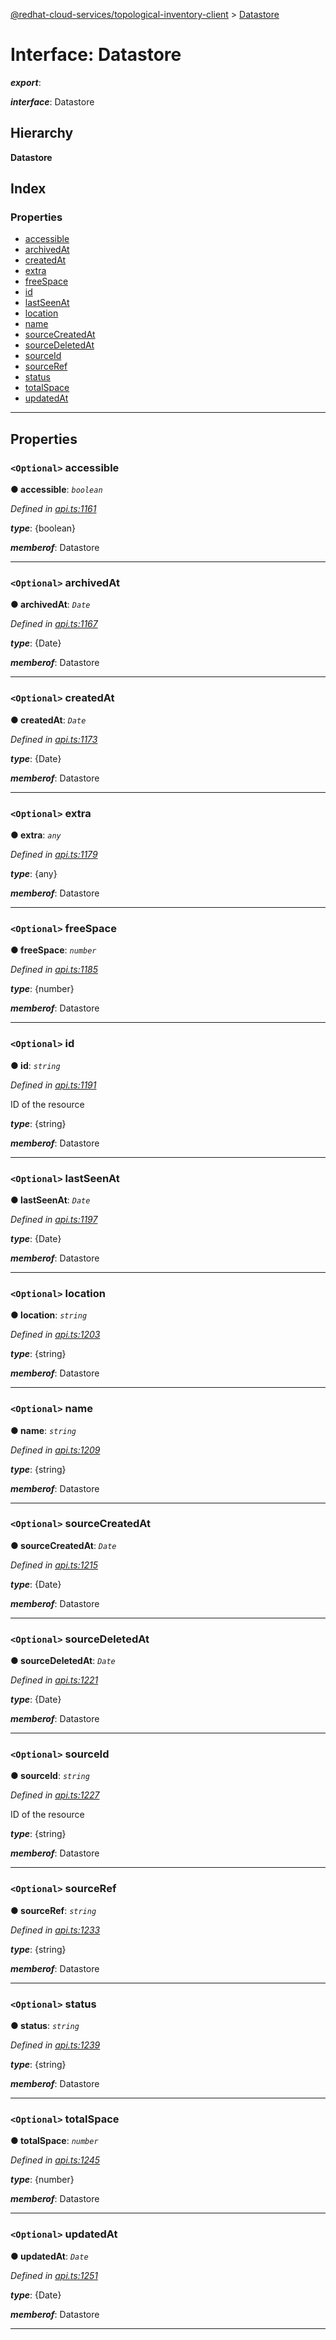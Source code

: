 [@redhat-cloud-services/topological-inventory-client](../README.md) > [Datastore](../interfaces/datastore.md)

# Interface: Datastore

*__export__*: 

*__interface__*: Datastore

## Hierarchy

**Datastore**

## Index

### Properties

* [accessible](datastore.md#accessible)
* [archivedAt](datastore.md#archivedat)
* [createdAt](datastore.md#createdat)
* [extra](datastore.md#extra)
* [freeSpace](datastore.md#freespace)
* [id](datastore.md#id)
* [lastSeenAt](datastore.md#lastseenat)
* [location](datastore.md#location)
* [name](datastore.md#name)
* [sourceCreatedAt](datastore.md#sourcecreatedat)
* [sourceDeletedAt](datastore.md#sourcedeletedat)
* [sourceId](datastore.md#sourceid)
* [sourceRef](datastore.md#sourceref)
* [status](datastore.md#status)
* [totalSpace](datastore.md#totalspace)
* [updatedAt](datastore.md#updatedat)

---

## Properties

<a id="accessible"></a>

### `<Optional>` accessible

**● accessible**: *`boolean`*

*Defined in [api.ts:1161](https://github.com/RedHatInsights/javascript-clients/blob/master/packages/topological-inventory/api.ts#L1161)*

*__type__*: {boolean}

*__memberof__*: Datastore

___
<a id="archivedat"></a>

### `<Optional>` archivedAt

**● archivedAt**: *`Date`*

*Defined in [api.ts:1167](https://github.com/RedHatInsights/javascript-clients/blob/master/packages/topological-inventory/api.ts#L1167)*

*__type__*: {Date}

*__memberof__*: Datastore

___
<a id="createdat"></a>

### `<Optional>` createdAt

**● createdAt**: *`Date`*

*Defined in [api.ts:1173](https://github.com/RedHatInsights/javascript-clients/blob/master/packages/topological-inventory/api.ts#L1173)*

*__type__*: {Date}

*__memberof__*: Datastore

___
<a id="extra"></a>

### `<Optional>` extra

**● extra**: *`any`*

*Defined in [api.ts:1179](https://github.com/RedHatInsights/javascript-clients/blob/master/packages/topological-inventory/api.ts#L1179)*

*__type__*: {any}

*__memberof__*: Datastore

___
<a id="freespace"></a>

### `<Optional>` freeSpace

**● freeSpace**: *`number`*

*Defined in [api.ts:1185](https://github.com/RedHatInsights/javascript-clients/blob/master/packages/topological-inventory/api.ts#L1185)*

*__type__*: {number}

*__memberof__*: Datastore

___
<a id="id"></a>

### `<Optional>` id

**● id**: *`string`*

*Defined in [api.ts:1191](https://github.com/RedHatInsights/javascript-clients/blob/master/packages/topological-inventory/api.ts#L1191)*

ID of the resource

*__type__*: {string}

*__memberof__*: Datastore

___
<a id="lastseenat"></a>

### `<Optional>` lastSeenAt

**● lastSeenAt**: *`Date`*

*Defined in [api.ts:1197](https://github.com/RedHatInsights/javascript-clients/blob/master/packages/topological-inventory/api.ts#L1197)*

*__type__*: {Date}

*__memberof__*: Datastore

___
<a id="location"></a>

### `<Optional>` location

**● location**: *`string`*

*Defined in [api.ts:1203](https://github.com/RedHatInsights/javascript-clients/blob/master/packages/topological-inventory/api.ts#L1203)*

*__type__*: {string}

*__memberof__*: Datastore

___
<a id="name"></a>

### `<Optional>` name

**● name**: *`string`*

*Defined in [api.ts:1209](https://github.com/RedHatInsights/javascript-clients/blob/master/packages/topological-inventory/api.ts#L1209)*

*__type__*: {string}

*__memberof__*: Datastore

___
<a id="sourcecreatedat"></a>

### `<Optional>` sourceCreatedAt

**● sourceCreatedAt**: *`Date`*

*Defined in [api.ts:1215](https://github.com/RedHatInsights/javascript-clients/blob/master/packages/topological-inventory/api.ts#L1215)*

*__type__*: {Date}

*__memberof__*: Datastore

___
<a id="sourcedeletedat"></a>

### `<Optional>` sourceDeletedAt

**● sourceDeletedAt**: *`Date`*

*Defined in [api.ts:1221](https://github.com/RedHatInsights/javascript-clients/blob/master/packages/topological-inventory/api.ts#L1221)*

*__type__*: {Date}

*__memberof__*: Datastore

___
<a id="sourceid"></a>

### `<Optional>` sourceId

**● sourceId**: *`string`*

*Defined in [api.ts:1227](https://github.com/RedHatInsights/javascript-clients/blob/master/packages/topological-inventory/api.ts#L1227)*

ID of the resource

*__type__*: {string}

*__memberof__*: Datastore

___
<a id="sourceref"></a>

### `<Optional>` sourceRef

**● sourceRef**: *`string`*

*Defined in [api.ts:1233](https://github.com/RedHatInsights/javascript-clients/blob/master/packages/topological-inventory/api.ts#L1233)*

*__type__*: {string}

*__memberof__*: Datastore

___
<a id="status"></a>

### `<Optional>` status

**● status**: *`string`*

*Defined in [api.ts:1239](https://github.com/RedHatInsights/javascript-clients/blob/master/packages/topological-inventory/api.ts#L1239)*

*__type__*: {string}

*__memberof__*: Datastore

___
<a id="totalspace"></a>

### `<Optional>` totalSpace

**● totalSpace**: *`number`*

*Defined in [api.ts:1245](https://github.com/RedHatInsights/javascript-clients/blob/master/packages/topological-inventory/api.ts#L1245)*

*__type__*: {number}

*__memberof__*: Datastore

___
<a id="updatedat"></a>

### `<Optional>` updatedAt

**● updatedAt**: *`Date`*

*Defined in [api.ts:1251](https://github.com/RedHatInsights/javascript-clients/blob/master/packages/topological-inventory/api.ts#L1251)*

*__type__*: {Date}

*__memberof__*: Datastore

___

